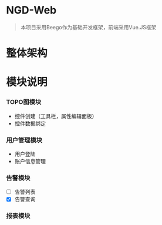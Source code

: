 # NGD-Web

> 本项目采用Beego作为基础开发框架，前端采用Vue.JS框架

# 整体架构

# 模块说明

### TOPO图模块

- 控件创建（工具栏，属性编辑面板）
- 控件数据绑定

### 用户管理模块

- 用户登陆
- 账户信息管理

### 告警模块

- [ ] 告警列表
- [x] 告警查询

### 报表模块
